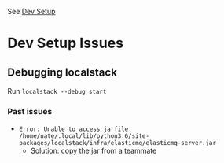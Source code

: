 <!-- TITLE: Dev Setup Issues -->
<!-- SUBTITLE: Common gotchas and workarounds -->

See [Dev Setup](/engineering/devsetup)
# Dev Setup Issues
## Debugging localstack
Run `localstack --debug start`
### Past issues
* `Error: Unable to access jarfile /home/nate/.local/lib/python3.6/site-packages/localstack/infra/elasticmq/elasticmq-server.jar`
    * Solution: copy the jar from a teammate
